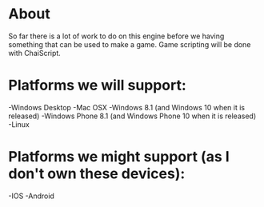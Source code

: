 # About
  So far there is a lot of work to do on this engine before we having something that can
be used to make a game. Game scripting will be done with ChaiScript.

# Platforms we will support:
  -Windows Desktop
  -Mac OSX
  -Windows 8.1 (and Windows 10 when it is released)
  -Windows Phone 8.1 (and Windows Phone 10 when it is released)
  -Linux
# Platforms we might support (as I don't own these devices):
  -IOS
  -Android
